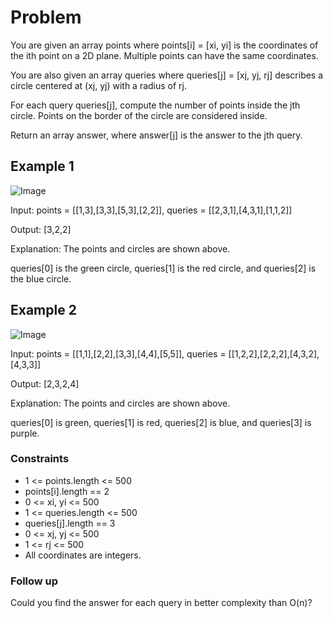 # Problem

You are given an array points where points[i] = [xi, yi] is the coordinates of the ith point on a 2D plane. Multiple points can have the same coordinates.

You are also given an array queries where queries[j] = [xj, yj, rj] describes a circle centered at (xj, yj) with a radius of rj.

For each query queries[j], compute the number of points inside the jth circle. Points on the border of the circle are considered inside.

Return an array answer, where answer[j] is the answer to the jth query.

## Example 1

![Image](https://assets.leetcode.com/uploads/2021/03/25/chrome_2021-03-25_22-34-16.png)

Input: points = [[1,3],[3,3],[5,3],[2,2]], queries = [[2,3,1],[4,3,1],[1,1,2]]

Output: [3,2,2]

Explanation: The points and circles are shown above.

queries[0] is the green circle, queries[1] is the red circle, and queries[2] is the blue circle.

## Example 2

![Image](https://assets.leetcode.com/uploads/2021/03/25/chrome_2021-03-25_22-42-07.png)

Input: points = [[1,1],[2,2],[3,3],[4,4],[5,5]], queries = [[1,2,2],[2,2,2],[4,3,2],[4,3,3]]

Output: [2,3,2,4]

Explanation: The points and circles are shown above.

queries[0] is green, queries[1] is red, queries[2] is blue, and queries[3] is purple.
 
### Constraints

- 1 <= points.length <= 500
- points[i].length == 2
- 0 <= x​​​​​​i, y​​​​​​i <= 500
- 1 <= queries.length <= 500
- queries[j].length == 3
- 0 <= xj, yj <= 500
- 1 <= rj <= 500
- All coordinates are integers.
 

### Follow up

Could you find the answer for each query in better complexity than O(n)?

